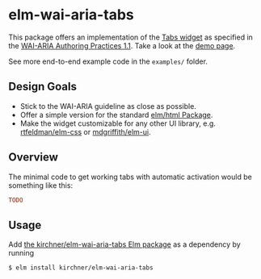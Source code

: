 # elm-wai-aria-tabs

This package offers an implementation of the [Tabs
widget](https://www.w3.org/TR/wai-aria-practices-1.1/#tabpanel) as specified in
the [WAI-ARIA Authoring Practices
1.1](https://www.w3.org/TR/wai-aria-practices-1.1/).  Take a look at the [demo
page](https://kirchner.github.io/elm-wai-aria-tabs/).

See more end-to-end example code in the `examples/` folder.


## Design Goals

- Stick to the WAI-ARIA guideline as close as possible.
- Offer a simple version for the standard [elm/html
  Package](https://packages.elm-lang.org/packages/elm/html/latest/).
- Make the widget customizable for any other UI library, e.g.
  [rtfeldman/elm-css](https://package.elm-lang.org/packages/rtfeldman/elm-css/latest/)
  or
  [mdgriffith/elm-ui](https://package.elm-lang.org/packages/mdgriffith/elm-ui/latest/).


## Overview

The minimal code to get working tabs with automatic activation would be
something like this:

```elm
TODO
```


## Usage

Add [the kirchner/elm-wai-aria-tabs Elm
package](https://package.elm-lang.org/packages/kirchner/elm-wai-aria-tabs/latest/)
as a dependency by running

```
$ elm install kirchner/elm-wai-aria-tabs
```
